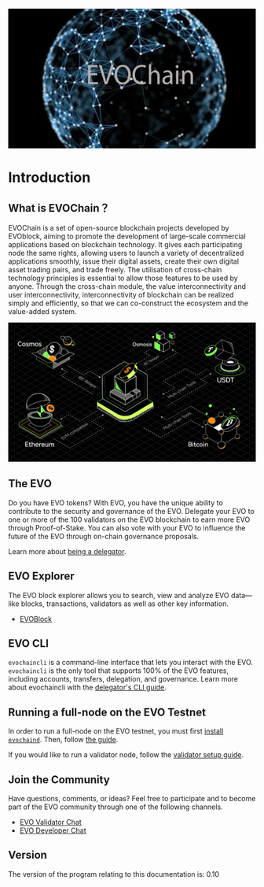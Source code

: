 
![Welcome to the EVOChain](./img/evo2022poster.png)

# Introduction

## What is EVOChain？

EVOChain is a set of open-source blockchain projects developed by EVOblock, aiming to promote the development of large-scale commercial applications based on blockchain technology. It gives each participating node the same rights, allowing users to launch a variety of decentralized applications smoothly, issue their digital assets, create their own digital asset trading pairs, and trade freely. The utilisation of cross-chain technology principles is essential to allow those features to be used by anyone. Through the cross-chain module, the value interconnectivity and user interconnectivity, interconnectivity of blockchain can be realized simply and efficiently, so that we can co-construct the ecosystem and the value-added system.

![EVO multichain framework](./img/evo2022ibc.png)


## The EVO

Do you have EVO tokens? With EVO, you have the unique ability to contribute to the security and governance of the EVO. Delegate your EVO to one or more of the 100 validators on the EVO blockchain to earn more EVO through Proof-of-Stake. You can also vote with your EVO to influence the future of the EVO through on-chain governance proposals.

Learn more about [being a delegator](./delegators/delegators-faq.html).



## EVO Explorer

The EVO block explorer allows you to search, view and analyze EVO data—like blocks, transactions, validators as well as other key information.

* [EVOBlock](https://www.evoblock.com)


## EVO CLI

`evochaincli` is a command-line interface that lets you interact with the EVO. `evochaincli` is the only tool that supports 100% of the EVO features, including accounts, transfers, delegation, and governance. Learn more about evochaincli with the [delegator's CLI guide](./delegators/delegators-guide-cli.html).


## Running a full-node on the EVO Testnet

In order to run a full-node on the EVO testnet, you must first [install `evochaind`](./getting-start/install-evo.html). Then, follow [the guide](./getting-start/install-evo.html).

If you would like to run a validator node, follow the [validator setup guide](./validators/validators-guide-cli.html).

## Join the Community

Have questions, comments, or ideas? Feel free to participate and to become part of the EVO community through one of the following channels.

* [EVO Validator Chat](https://t.me/joinchat/HuUCNktBLftzEY1fZPStkw)
* [EVO Developer Chat](https://t.me/evohaintech)

## Version

The version of the program relating to this documentation is: 0.10


